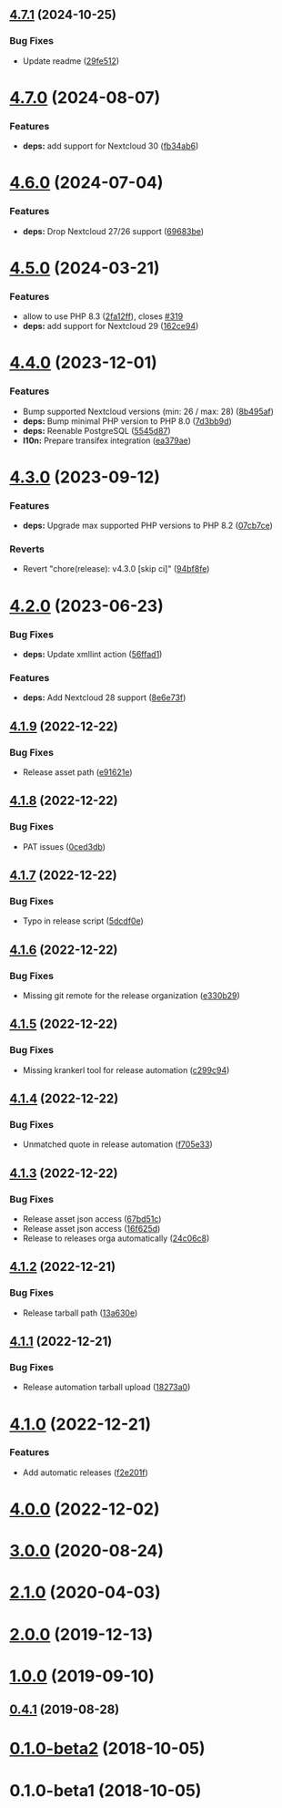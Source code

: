 <!--
  - SPDX-FileCopyrightText: 2018 Nextcloud GmbH and Nextcloud contributors
  - SPDX-License-Identifier: AGPL-3.0-or-later
-->
## [4.7.1](https://github.com/ChristophWurst/twofactor_admin/compare/v4.7.0...v4.7.1) (2024-10-25)


### Bug Fixes

* Update readme ([29fe512](https://github.com/ChristophWurst/twofactor_admin/commit/29fe512c89cd6fc2e2294937a1930192298897fb))



# [4.7.0](https://github.com/ChristophWurst/twofactor_admin/compare/v4.6.0...v4.7.0) (2024-08-07)


### Features

* **deps:** add support for Nextcloud 30 ([fb34ab6](https://github.com/ChristophWurst/twofactor_admin/commit/fb34ab642b8f5a30d306a0feb40f507ba66d383e))



# [4.6.0](https://github.com/ChristophWurst/twofactor_admin/compare/v4.5.0...v4.6.0) (2024-07-04)


### Features

* **deps:** Drop Nextcloud 27/26 support ([69683be](https://github.com/ChristophWurst/twofactor_admin/commit/69683be68b40eed1573264585fee97d8acea1ce8))



# [4.5.0](https://github.com/ChristophWurst/twofactor_admin/compare/v4.4.0...v4.5.0) (2024-03-21)


### Features

* allow to use PHP 8.3 ([2fa12ff](https://github.com/ChristophWurst/twofactor_admin/commit/2fa12ff10aa7810529f263865c4983c3a427738a)), closes [#319](https://github.com/ChristophWurst/twofactor_admin/issues/319)
* **deps:** add support for Nextcloud 29 ([162ce94](https://github.com/ChristophWurst/twofactor_admin/commit/162ce9482813cb9d808a038d0c2ead02d8a57ddf))



# [4.4.0](https://github.com/ChristophWurst/twofactor_admin/compare/v4.3.0...v4.4.0) (2023-12-01)


### Features

* Bump supported Nextcloud versions (min: 26 / max: 28) ([8b495af](https://github.com/ChristophWurst/twofactor_admin/commit/8b495afbb7d6b8bc83d1e130f51f130c24fb33a5))
* **deps:** Bump minimal PHP version to PHP 8.0 ([7d3bb9d](https://github.com/ChristophWurst/twofactor_admin/commit/7d3bb9d15c8b2b498256d2d251a0f9869d6fb8a7))
* **deps:** Reenable PostgreSQL ([5545d87](https://github.com/ChristophWurst/twofactor_admin/commit/5545d87c7a9c055e534f8eb917e4bf09a7fb4923))
* **l10n:** Prepare transifex integration ([ea379ae](https://github.com/ChristophWurst/twofactor_admin/commit/ea379ae58a306a9105afa00bc67d0683178d529c))



# [4.3.0](https://github.com/ChristophWurst/twofactor_admin/compare/v4.2.0...v4.3.0) (2023-09-12)


### Features

* **deps:** Upgrade max supported PHP versions to PHP 8.2 ([07cb7ce](https://github.com/ChristophWurst/twofactor_admin/commit/07cb7cec1709bed30290dd829f5ea185173c9077))


### Reverts

* Revert "chore(release): v4.3.0 [skip ci]" ([94bf8fe](https://github.com/ChristophWurst/twofactor_admin/commit/94bf8fee5882aa5756c9617f2993128e00c50657))



# [4.2.0](https://github.com/ChristophWurst/twofactor_admin/compare/v4.1.9...v4.2.0) (2023-06-23)


### Bug Fixes

* **deps:** Update xmllint action ([56ffad1](https://github.com/ChristophWurst/twofactor_admin/commit/56ffad17397374e6ab8ad0a6a636f995ebff6b9f))


### Features

* **deps:** Add Nextcloud 28 support ([8e6e73f](https://github.com/ChristophWurst/twofactor_admin/commit/8e6e73f7e2f0f1e28eb14decaa0c2d125845743a))



## [4.1.9](https://github.com/ChristophWurst/twofactor_admin/compare/v4.1.8...v4.1.9) (2022-12-22)


### Bug Fixes

* Release asset path ([e91621e](https://github.com/ChristophWurst/twofactor_admin/commit/e91621e489e596f8f3367c7433a63a52d631ee06))



## [4.1.8](https://github.com/ChristophWurst/twofactor_admin/compare/v4.1.7...v4.1.8) (2022-12-22)


### Bug Fixes

* PAT issues ([0ced3db](https://github.com/ChristophWurst/twofactor_admin/commit/0ced3db5eb213f93566e07304f612c08a1d11fd3))



## [4.1.7](https://github.com/ChristophWurst/twofactor_admin/compare/v4.1.6...v4.1.7) (2022-12-22)


### Bug Fixes

* Typo in release script ([5dcdf0e](https://github.com/ChristophWurst/twofactor_admin/commit/5dcdf0e41943353b09a2f3128c6064d3c245a245))



## [4.1.6](https://github.com/ChristophWurst/twofactor_admin/compare/v4.1.5...v4.1.6) (2022-12-22)


### Bug Fixes

* Missing git remote for the release organization ([e330b29](https://github.com/ChristophWurst/twofactor_admin/commit/e330b299aadf23b45740753c9a88a21d473a651a))



## [4.1.5](https://github.com/ChristophWurst/twofactor_admin/compare/v4.1.4...v4.1.5) (2022-12-22)


### Bug Fixes

* Missing krankerl tool for release automation ([c299c94](https://github.com/ChristophWurst/twofactor_admin/commit/c299c94a621745d7e0ef4c0082a542a2fccbdf90))



## [4.1.4](https://github.com/ChristophWurst/twofactor_admin/compare/v4.1.3...v4.1.4) (2022-12-22)


### Bug Fixes

* Unmatched quote in release automation ([f705e33](https://github.com/ChristophWurst/twofactor_admin/commit/f705e330bfedc670bbba54535f9bf4f8a3c3a238))



## [4.1.3](https://github.com/ChristophWurst/twofactor_admin/compare/v4.1.2...v4.1.3) (2022-12-22)


### Bug Fixes

* Release asset json access ([67bd51c](https://github.com/ChristophWurst/twofactor_admin/commit/67bd51ca08bf6419fc8e7586e6614d41fd460f05))
* Release asset json access ([16f625d](https://github.com/ChristophWurst/twofactor_admin/commit/16f625d56448a234d803e79745a382b00cac46b0))
* Release to releases orga automatically ([24c06c8](https://github.com/ChristophWurst/twofactor_admin/commit/24c06c8c132977fbb5b8880e6e27e59a5e8003bc))



## [4.1.2](https://github.com/ChristophWurst/twofactor_admin/compare/v4.1.1...v4.1.2) (2022-12-21)


### Bug Fixes

* Release tarball path ([13a630e](https://github.com/ChristophWurst/twofactor_admin/commit/13a630ef435d1eb56922a64b75939f03dcafb9b5))



## [4.1.1](https://github.com/ChristophWurst/twofactor_admin/compare/v4.1.0...v4.1.1) (2022-12-21)


### Bug Fixes

* Release automation tarball upload ([18273a0](https://github.com/ChristophWurst/twofactor_admin/commit/18273a031dc3b8ac84d0427175e939e3a9b0b8d9))



# [4.1.0](https://github.com/ChristophWurst/twofactor_admin/compare/v4.0.0...v4.1.0) (2022-12-21)


### Features

* Add automatic releases ([f2e201f](https://github.com/ChristophWurst/twofactor_admin/commit/f2e201f9fd0eb38fae8e825d069fc5590ac5713a))



# [4.0.0](https://github.com/ChristophWurst/twofactor_admin/compare/v3.2.0...v4.0.0) (2022-12-02)



# [3.0.0](https://github.com/ChristophWurst/twofactor_admin/compare/v2.1.0...v3.0.0) (2020-08-24)



# [2.1.0](https://github.com/ChristophWurst/twofactor_admin/compare/v2.0.0...v2.1.0) (2020-04-03)



# [2.0.0](https://github.com/ChristophWurst/twofactor_admin/compare/v1.0.0...v2.0.0) (2019-12-13)



# [1.0.0](https://github.com/ChristophWurst/twofactor_admin/compare/v0.4.1...v1.0.0) (2019-09-10)



## [0.4.1](https://github.com/ChristophWurst/twofactor_admin/compare/v0.4.0...v0.4.1) (2019-08-28)



# [0.1.0-beta2](https://github.com/ChristophWurst/twofactor_admin/compare/v0.1.0-beta1...v0.1.0-beta2) (2018-10-05)



# 0.1.0-beta1 (2018-10-05)



